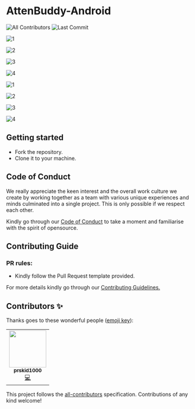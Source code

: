 # AttenBuddy-Android
![All Contributors](https://img.shields.io/github/contributors/prskid1000/CPMath)
![Last Commit](https://img.shields.io/github/last-commit/prskid1000/Template)

![1](https://github.com/prskid1000/AttenBuddy-Android/blob/main/Preview/1.png?raw=true)

![2](https://github.com/prskid1000/AttenBuddy-Android/blob/main/Preview/2.png?raw=true)

![3](https://github.com/prskid1000/AttenBuddy-Android/blob/main/Preview/3.png?raw=true)

![4](https://github.com/prskid1000/AttenBuddy-Android/blob/main/Preview/4.png?raw=true)

![1](https://github.com/prskid1000/AttenBuddy-Android/blob/main/Preview/5.png?raw=true)

![2](https://github.com/prskid1000/AttenBuddy-Android/blob/main/Preview/6.png?raw=true)

![3](https://github.com/prskid1000/AttenBuddy-Android/blob/main/Preview/7.png?raw=true)

![4](https://github.com/prskid1000/AttenBuddy-Android/blob/main/Preview/8.png?raw=true)




## Getting started

- Fork the repository.
- Clone it to your machine.

## Code of Conduct

We really appreciate the keen interest and the overall work culture we create by
working together as a team with various unique experiences and minds culminated
into a single project. This is only possible if we respect each other.

Kindly go through our
[Code of Conduct](https://github.com/prskid1000/Template/blob/main/.github/CODE_OF_CONDUCT_TEMPLATE/CODE_OF_CONDUCT.md)
to take a moment and familiarise with the spirit of opensource.

## Contributing Guide

### PR rules:
- Kindly follow the Pull Request template provided.

For more details kindly go through our
[Contributing Guidelines.](https://github.com/prskid1000/Template/blob/main/.github/CONTRIBUTING_TEMPLATE/CONTRIBUTING.md)

## Contributors ✨

Thanks goes to these wonderful people ([emoji key](https://allcontributors.org/docs/en/emoji-key)):

<!-- ALL-CONTRIBUTORS-LIST:START - Do not remove or modify this section -->
<!-- prettier-ignore-start -->
<!-- markdownlint-disable -->
<table>
  <tr>
    <td align="center"><a href="http://biograph.dx.am/"><img src="https://avatars0.githubusercontent.com/prskid1000" width="100px;" alt=""/><br /><sub><b>prskid1000</b></sub></a><br /><a href="https://github.com/prskid1000/Template/commits?author=prskid1000" title="Code">💻</a></td>
  </tr>
</table>

<!-- markdownlint-enable -->
<!-- prettier-ignore-end -->
<!-- ALL-CONTRIBUTORS-LIST:END -->

This project follows the [all-contributors](https://github.com/all-contributors/all-contributors) specification. Contributions of any kind welcome!

